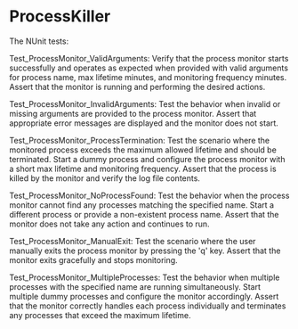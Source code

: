 # ProcessKiller

The NUnit tests:

Test_ProcessMonitor_ValidArguments: Verify that the process monitor starts successfully and operates as expected when provided with valid arguments for process name, max lifetime minutes, and monitoring frequency minutes. Assert that the monitor is running and performing the desired actions.

Test_ProcessMonitor_InvalidArguments: Test the behavior when invalid or missing arguments are provided to the process monitor. Assert that appropriate error messages are displayed and the monitor does not start.

Test_ProcessMonitor_ProcessTermination: Test the scenario where the monitored process exceeds the maximum allowed lifetime and should be terminated. Start a dummy process and configure the process monitor with a short max lifetime and monitoring frequency. Assert that the process is killed by the monitor and verify the log file contents.

Test_ProcessMonitor_NoProcessFound: Test the behavior when the process monitor cannot find any processes matching the specified name. Start a different process or provide a non-existent process name. Assert that the monitor does not take any action and continues to run.

Test_ProcessMonitor_ManualExit: Test the scenario where the user manually exits the process monitor by pressing the 'q' key. Assert that the monitor exits gracefully and stops monitoring.

Test_ProcessMonitor_MultipleProcesses: Test the behavior when multiple processes with the specified name are running simultaneously. Start multiple dummy processes and configure the monitor accordingly. Assert that the monitor correctly handles each process individually and terminates any processes that exceed the maximum lifetime.

